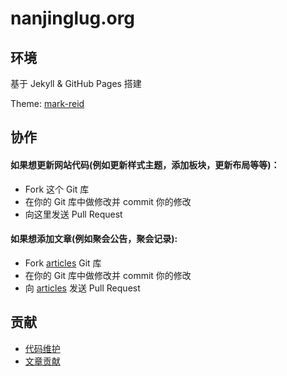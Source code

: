 nanjinglug.org
===============

## 环境

基于 Jekyll & GitHub Pages 搭建

Theme: [mark-reid][mark-reid]

## 协作

#### 如果想更新网站代码(例如更新样式主题，添加板块，更新布局等等)：

* Fork 这个 Git 库
* 在你的 Git 库中做修改并 commit 你的修改
* 向这里发送 Pull Request

#### 如果想添加文章(例如聚会公告，聚会记录):

* Fork [articles] Git 库
* 在你的 Git 库中做修改并 commit 你的修改
* 向 [articles] 发送 Pull Request

## 贡献

* [代码维护][site-code]
* [文章贡献][articles-contrib]


[mark-reid]:http://themes.jekyllbootstrap.com/preview/mark-reid/
[site-code]:https://github.com/njlug/njlug.github.io/graphs/contributors
[articles]:https://github.com/njlug/articles
[articles-contrib]:https://github.com/njlug/articles/graphs/contributors
